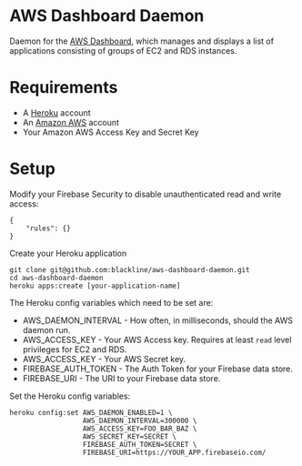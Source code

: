 AWS Dashboard Daemon
====================

Daemon for the [AWS Dashboard](https://github.com/blackline/aws-dashboard), which
manages and displays a list of applications consisting of groups of EC2 and RDS instances.

Requirements
============

* A [Heroku](https://www.heroku.com/) account
* An [Amazon AWS](http://aws.amazon.com/) account
* Your Amazon AWS Access Key and Secret Key

Setup
=====

Modify your Firebase Security to disable unauthenticated read and write access:

    {
        "rules": {}
    }

Create your Heroku application

    git clone git@github.com:blackline/aws-dashboard-daemon.git
    cd aws-dashboard-daemon
    heroku apps:create [your-application-name]

The Heroku config variables which need to be set are:

* AWS_DAEMON_INTERVAL - How often, in milliseconds, should the AWS daemon run.
* AWS_ACCESS_KEY - Your AWS Access key. Requires at least `read` level privileges for EC2 and RDS.
* AWS_ACCESS_KEY - Your AWS Secret key.
* FIREBASE_AUTH_TOKEN - The Auth Token for your Firebase data store.
* FIREBASE_URI - The URI to your Firebase data store.

Set the Heroku config variables:

    heroku config:set AWS_DAEMON_ENABLED=1 \
                      AWS_DAEMON_INTERVAL=300000 \
                      AWS_ACCESS_KEY=FOO_BAR_BAZ \
                      AWS_SECRET_KEY=SECRET \
                      FIREBASE_AUTH_TOKEN=SECRET \
                      FIREBASE_URI=https://YOUR_APP.firebaseio.com/
